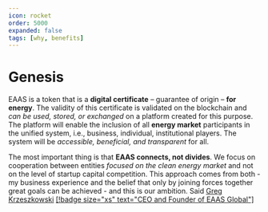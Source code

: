 ```yaml
---
icon: rocket
order: 5000
expanded: false
tags: [why, benefits]
---
```


# Genesis

EAAS is a token that is a **digital certificate** – guarantee of origin – **for energy**. The validity of this certificate is validated on the blockchain and *can be used, stored, or exchanged* on a platform created for this purpose. The platform will enable the inclusion of all **energy market** participants in the unified system, i.e., business, individual, institutional players. The system will be *accessible, beneficial, and transparent* for all.
 
The most important thing is that **EAAS connects, not divides**. We focus on cooperation between entities *focused on the clean energy market* and not on the level of startup capital competition. This approach comes from both - my business experience and the belief that only by joining forces together great goals can be achieved - and this is our ambition. Said [Greg Krzeszkowski](https://www.linkedin.com/in/grzegorzkrzeszowski) [[!badge size="xs" text="CEO and Founder of EAAS Global"]](https://www.linkedin.com/in/grzegorzkrzeszowski)